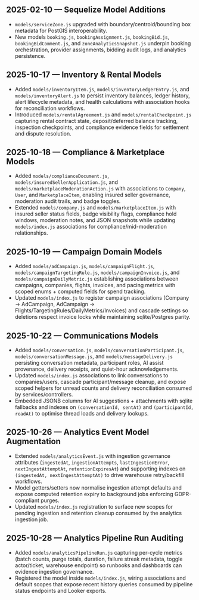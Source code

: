 ## 2025-02-10 — Sequelize Model Additions
- `models/serviceZone.js` upgraded with boundary/centroid/bounding box metadata for PostGIS interoperability.
- New models `booking.js`, `bookingAssignment.js`, `bookingBid.js`, `bookingBidComment.js`, and `zoneAnalyticsSnapshot.js` underpin booking orchestration, provider assignments, bidding audit logs, and analytics persistence.

## 2025-10-17 — Inventory & Rental Models
- Added `models/inventoryItem.js`, `models/inventoryLedgerEntry.js`, and `models/inventoryAlert.js` to persist inventory balances, ledger history, alert lifecycle metadata, and health calculations with association hooks for reconciliation workflows.
- Introduced `models/rentalAgreement.js` and `models/rentalCheckpoint.js` capturing rental contract state, deposit/deferred balance tracking, inspection checkpoints, and compliance evidence fields for settlement and dispute resolution.

## 2025-10-18 — Compliance & Marketplace Models
- Added `models/complianceDocument.js`, `models/insuredSellerApplication.js`, and `models/marketplaceModerationAction.js` with associations to `Company`, `User`, and `MarketplaceItem`, enabling insured seller governance, moderation audit trails, and badge toggles.
- Extended `models/company.js` and `models/marketplaceItem.js` with insured seller status fields, badge visibility flags, compliance hold windows, moderation notes, and JSON snapshots while updating `models/index.js` associations for compliance/mid-moderation relationships.

## 2025-10-19 — Campaign Domain Models
- Added `models/adCampaign.js`, `models/campaignFlight.js`, `models/campaignTargetingRule.js`, `models/campaignInvoice.js`, and `models/campaignDailyMetric.js` establishing associations between campaigns, companies, flights, invoices, and pacing metrics with scoped enums + computed fields for spend tracking.
- Updated `models/index.js` to register campaign associations (Company → AdCampaign, AdCampaign → Flights/TargetingRules/DailyMetrics/Invoices) and cascade settings so deletions respect invoice locks while maintaining sqlite/Postgres parity.

## 2025-10-22 — Communications Models
- Added `models/conversation.js`, `models/conversationParticipant.js`, `models/conversationMessage.js`, and `models/messageDelivery.js` persisting conversation metadata, participant roles, AI assist provenance, delivery receipts, and quiet-hour acknowledgements.
- Updated `models/index.js` associations to link conversations to companies/users, cascade participant/message cleanup, and expose scoped helpers for unread counts and delivery reconciliation consumed by services/controllers.
- Embedded JSONB columns for AI suggestions + attachments with sqlite fallbacks and indexes on `(conversationId, sentAt)` and `(participantId, readAt)` to optimise thread loads and delivery lookups.

## 2025-10-26 — Analytics Event Model Augmentation
- Extended `models/analyticsEvent.js` with ingestion governance attributes (`ingestedAt`, `ingestionAttempts`, `lastIngestionError`, `nextIngestAttemptAt`, `retentionExpiresAt`) and supporting indexes on `(ingestedAt, nextIngestAttemptAt)` to drive warehouse retry/backfill workflows.
- Model getters/setters now normalise ingestion attempt defaults and expose computed retention expiry to background jobs enforcing GDPR-compliant purges.
- Updated `models/index.js` registration to surface new scopes for pending ingestion and retention cleanup consumed by the analytics ingestion job.

## 2025-10-28 — Analytics Pipeline Run Auditing
- Added `models/analyticsPipelineRun.js` capturing per-cycle metrics (batch counts, purge totals, duration, failure streak metadata, toggle actor/ticket, warehouse endpoint) so runbooks and dashboards can evidence ingestion governance.
- Registered the model inside `models/index.js`, wiring associations and default scopes that expose recent history queries consumed by pipeline status endpoints and Looker exports.
